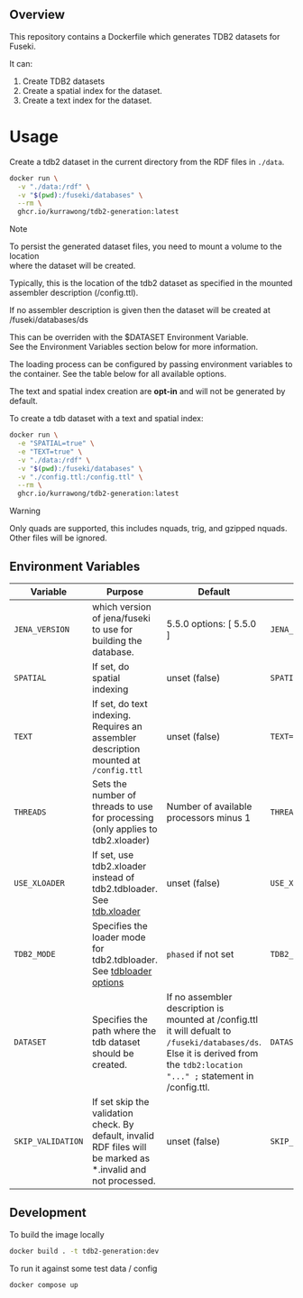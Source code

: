 ## Overview

This repository contains a Dockerfile which generates TDB2 datasets for Fuseki.

It can:

1. Create TDB2 datasets
2. Create a spatial index for the dataset.
3. Create a text index for the dataset.

# Usage

Create a tdb2 dataset in the current directory from the RDF files in `./data`.

```bash
docker run \
  -v "./data:/rdf" \
  -v "$(pwd):/fuseki/databases" \
  --rm \
  ghcr.io/kurrawong/tdb2-generation:latest
```

> [!NOTE]  
> To persist the generated dataset files, you need to mount a volume to the location  
> where the dataset will be created.
>
> Typically, this is the location of the tdb2 dataset as specified in the mounted  
> assembler description (/config.ttl).
>
> If no assembler description is given then the dataset will be created at  
> /fuseki/databases/ds
>
> This can be overriden with the $DATASET Environment Variable.  
> See the Environment Variables section below for more information.

The loading process can be configured by passing environment variables to the container.
See the table below for all available options.

The text and spatial index creation are **opt-in** and will not be generated by default.

To create a tdb dataset with a text and spatial index:

```bash
docker run \
  -e "SPATIAL=true" \
  -e "TEXT=true" \
  -v "./data:/rdf" \
  -v "$(pwd):/fuseki/databases" \
  -v "./config.ttl:/config.ttl" \
  --rm \
  ghcr.io/kurrawong/tdb2-generation:latest
```

> [!WARNING]  
> Only quads are supported, this includes nquads, trig, and gzipped nquads.  
> Other files will be ignored.

## Environment Variables

| Variable          | Purpose                                                                                                                                              | Default                                                                                                                                                                        | Usage Example                    |
| ----------------- | ---------------------------------------------------------------------------------------------------------------------------------------------------- | ------------------------------------------------------------------------------------------------------------------------------------------------------------------------------ | -------------------------------- |
| `JENA_VERSION`    | which version of jena/fuseki to use for building the database.                                                                                       | 5.5.0 options: \[ 5.5.0 ]                                                                                                                                                      | `JENA_VERSION=5.5.0`             |
| `SPATIAL`         | If set, do spatial indexing                                                                                                                          | unset (false)                                                                                                                                                                  | `SPATIAL=true`                   |
| `TEXT`            | If set, do text indexing. Requires an assembler description mounted at `/config.ttl`                                                                 | unset (false)                                                                                                                                                                  | `TEXT=true`                      |
| `THREADS`         | Sets the number of threads to use for processing <br> (only applies to tdb2.xloader)                                                                 | Number of available processors minus 1                                                                                                                                         | `THREADS=4`                      |
| `USE_XLOADER`     | If set, use tdb2.xloader instead of tdb2.tdbloader. <br> See [tdb.xloader](https://jena.apache.org/documentation/tdb/tdb-xloader.html)               | unset (false)                                                                                                                                                                  | `USE_XLOADER=true`               |
| `TDB2_MODE`       | Specifies the loader mode for tdb2.tdbloader. <br> See [tdbloader options](https://jena.apache.org/documentation/tdb2/tdb2_cmds.html#loader-options) | `phased` if not set                                                                                                                                                            | `TDB2_MODE=sequential`           |
| `DATASET`         | Specifies the path where the tdb dataset should be created.                                                                                          | If no assembler description is mounted at /config.ttl it will defualt to `/fuseki/databases/ds`. Else it is derived from the `tdb2:location "..." ;` statement in /config.ttl. | `DATASET=/fuseki/databases/myds` |
| `SKIP_VALIDATION` | If set skip the validation check. By default, invalid RDF files will be marked as \*.invalid and not processed.                                      | unset (false)                                                                                                                                                                  | `SKIP_VALIDATION=true`           |

## Development

To build the image locally

```bash
docker build . -t tdb2-generation:dev
```

To run it against some test data / config

```bash
docker compose up
```
